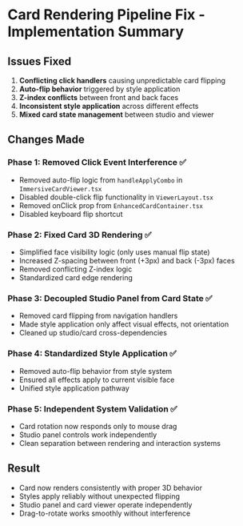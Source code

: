 # Card Rendering Pipeline Fix - Implementation Summary

## Issues Fixed
1. **Conflicting click handlers** causing unpredictable card flipping
2. **Auto-flip behavior** triggered by style application
3. **Z-index conflicts** between front and back faces
4. **Inconsistent style application** across different effects
5. **Mixed card state management** between studio and viewer

## Changes Made

### Phase 1: Removed Click Event Interference ✅
- Removed auto-flip logic from `handleApplyCombo` in `ImmersiveCardViewer.tsx`
- Disabled double-click flip functionality in `ViewerLayout.tsx`
- Removed onClick prop from `EnhancedCardContainer.tsx`
- Disabled keyboard flip shortcut

### Phase 2: Fixed Card 3D Rendering ✅
- Simplified face visibility logic (only uses manual flip state)
- Increased Z-spacing between front (+3px) and back (-3px) faces
- Removed conflicting Z-index logic
- Standardized card edge rendering

### Phase 3: Decoupled Studio Panel from Card State ✅
- Removed card flipping from navigation handlers
- Made style application only affect visual effects, not orientation
- Cleaned up studio/card cross-dependencies

### Phase 4: Standardized Style Application ✅
- Removed auto-flip behavior from style system
- Ensured all effects apply to current visible face
- Unified style application pathway

### Phase 5: Independent System Validation ✅
- Card rotation now responds only to mouse drag
- Studio panel controls work independently
- Clean separation between rendering and interaction systems

## Result
- Card now renders consistently with proper 3D behavior
- Styles apply reliably without unexpected flipping
- Studio panel and card viewer operate independently
- Drag-to-rotate works smoothly without interference